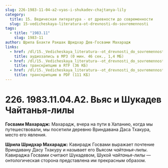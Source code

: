 ```yaml
---
slug: 226-1983-11-04-a2-vyas-i-shukadev-chajtanya-lily
category:
  title: 15. Ведическая литература - от древности до современности
  slug: 15-vedicheskaya-literatura-ot-drevnosti-do-sovremennosti
tags:
  - title: "1983.11"
    slug: 1983-11
author: Шрила Бхакти Ракшак Шридхар Дев-Госвами Махарадж
links:
  - href: /dl/15._Vedicheskaya_literatura--ot_drevnosti_do_sovremennosti/226_1983.11.04.A2_SridharMj_Vjas_i_Shukadev_Chajtanja-lily.mp3
    title: аудиозапись в MP3 (0 мин. 46 сек., 1,4 МБ)
  - href: /dl/15._Vedicheskaya_literatura--ot_drevnosti_do_sovremennosti/226_1983.11.04.A2_SridharMj_Vjas_i_Shukadev_Chajtanja-lily.rtf
    title: транскрипцию в RTF (36 КБ)
  - href: /dl/15._Vedicheskaya_literatura--ot_drevnosti_do_sovremennosti/226_1983.11.04.A2_SridharMj_Vjas_i_Shukadev_Chajtanja-lily.pdf
    title: транскрипцию в PDF (111 КБ)
---
```


# 226. 1983.11.04.A2. Вьяс и Шукадев Чайтанья-лилы

**Госвами Махарадж:** Махарадж, вчера на пути в Хапанию, когда мы путешествовали, мы посетили деревню Вриндавана Даса Тхакура, место его явления.

**Шрила Шридхар Махарадж:** Кавирадж Госвами выражает почтение Вриндавану Дасу Тхакуру и называет его Вьясом *чайтанья-лилы*. Кавираджа Госвами считают Шукадевом, Шукой *чайтанья-лилы* — онтологическая сторона представлена им прекрасным образом.

